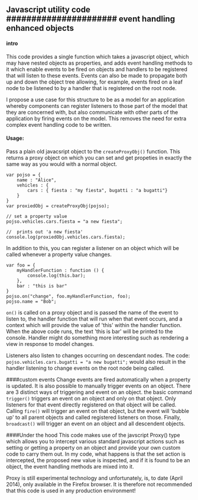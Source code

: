 Javascript utility code
######################
event handling enhanced objects
-------------------------------

#### intro
This code provides a single function which takes a javascript object, which may have nested objects as properties, and adds event handling methods to it which
enable events to be fired on objects and handlers to be registered that will listen to these events. Events can also be made to propagate both up and down
the object tree allowing, for example, events fired on a leaf node to be listened to by a handler that is registered on the root node.

I propose a use case for this structure to be as a model for an application whereby components can register listeners to those part of the model that they are
concerned with, but also communicate with other parts of the application by firing events on the model. This removes the need
for extra complex event handling code to be written.

#### Usage:

Pass a plain old javacsript object to the `createProxyObj()` function. This returns a proxy object on which you can set and get propeties in exactly the same way as you would with a normal object.


    var pojso = {
        name : "Alice",
        vehicles : {
            cars : { fiesta : "my fiesta", bugatti : "a bugatti"}
        }
    }
    var proxiedObj = createProxyObj(pojso);

    // set a property value
    pojso.vehicles.cars.fiesta = "a new fiesta";

    //  prints out 'a new fiesta'
    console.log(proxiedObj.vehicles.cars.fiesta);

In addition to this, you can register a listener on an object which will be called whenever a property value changes.


    var foo = {
        myHandlerFunction : function () {
            console.log(this.bar);
        },
        bar : "this is bar"
    }
    pojso.on("change", foo.myHandlerFunction, foo);
    pojso.name = "Bob";




`on()` is called on a proxy object and is passed the name of the event to listen to, the handler function that will run when that
event occurs, and a context which will provide the value of 'this' within the handler function. When the above code runs, the text
'this is bar' will be printed to the console. Handler might do something more interesting such as rendering  a view in response to model
changes.

Listeners also listen to changes occurring on descendant nodes. The code:  `pojso.vehicles.cars.bugatti = "a new bugatti";`  would
also result in the handler listening to change events on the root node being called.

####custom events
Change events are fired automatically when a property is updated. It is also possible to manually trigger events on an object. There are 3 distinct
ways of triggering and event on an object. the basic command `trigger()` triggers an event on an object and only on that object. Only listeners
for that event directly registered on that object will be called. Calling `fire()` will trigger an event on that object, but the event will 'bubble up'
to all parent objects and called registered listeners on those. Finally, `broadcast()` will trigger an event on an object and all descendent objects.

####Under the hood
This code makes use of the javscript Proxy() type which allows you to intercept various standard
javascript actions such as setting or getting a property on an object and provide your own custom code to carry them out. In my code, what happens
is that the set action is intercepted, the proposed new value is inspected, and if it is found to be an object, the event handling methods are mixed
into it.

Proxy is still experimental technology and unfortunately,  is, to date (April 2014), only available in the Firefox browser. It is therefore not
recommended that this code is used in any production environment!


